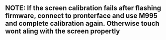  ## NOTE: If the screen calibration fails after flashing firmware, connect to pronterface and use M995 and complete calibration again. Otherwise touch wont aling with the screen propertly

